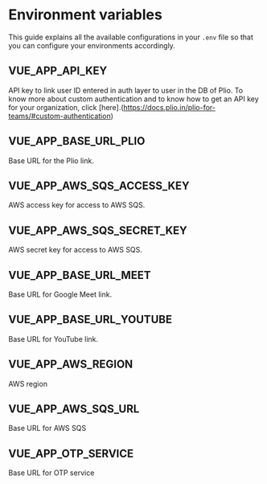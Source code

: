 # Environment variables
This guide explains all the available configurations in your `.env` file so that you can configure your environments accordingly.

## VUE_APP_API_KEY
API key to link user ID entered in auth layer to user in the DB of Plio. To know more about custom authentication and to know how to get an API key for your organization, click [here].(https://docs.plio.in/plio-for-teams/#custom-authentication)

## VUE_APP_BASE_URL_PLIO
Base URL for the Plio link.

## VUE_APP_AWS_SQS_ACCESS_KEY
AWS access key for access to AWS SQS.

## VUE_APP_AWS_SQS_SECRET_KEY
AWS secret key for access to AWS SQS.

## VUE_APP_BASE_URL_MEET
Base URL for Google Meet link.

## VUE_APP_BASE_URL_YOUTUBE
Base URL for YouTube link.

## VUE_APP_AWS_REGION
AWS region

## VUE_APP_AWS_SQS_URL
Base URL for AWS SQS

## VUE_APP_OTP_SERVICE
Base URL for OTP service

